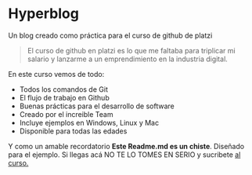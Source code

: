 # Hyperblog

Un blog creado como práctica para el curso de github de platzi
>El curso de github en platzi es lo que me faltaba para triplicar mi salario y lanzarme a un emprendimiento en la industria digital.

En este curso vemos de todo:
* Todos los comandos de Git
* El flujo de trabajo en Github
* Buenas prácticas para el desarrollo de software
* Creado por el increible Team
* Incluye ejemplos en Windows, Linux y Mac
* Disponible para todas las edades

Y como un amable recordatorio **Este Readme.md es un chiste**. Diseñado para el ejemplo. Si llegas acá NO TE LO TOMES EN SERIO y sucribete [al curso.](http:////platzi.com/clases/1557-git-github/19977-readmemd-es-una-excelente-practica/ "al curso")
